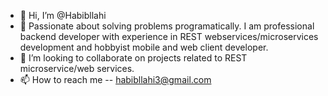 - 👋 Hi, I’m @Habibllahi
- 👀 Passionate about solving problems programatically. I am professional backend developer with experience in REST webservices/microservices development and            hobbyist mobile and web client developer.
- 💞️ I’m looking to collaborate on projects related to REST microservice/web services.
- 📫 How to reach me -- habibllahi3@gmail.com

<!---
Habibllahi/Habibllahi is a ✨ special ✨ repository because its `README.md` (this file) appears on your GitHub profile.
You can click the Preview link to take a look at your changes.
--->
